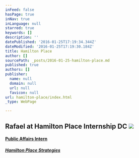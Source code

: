 ```yaml
---
inFeed: false
hasPage: true
inNav: true
inLanguage: null
starred: true
keywords: []
description: ''
datePublished: '2016-01-25T17:19:34.344Z'
dateModified: '2016-01-25T17:19:30.184Z'
title: Hamilton Place
author: []
sourcePath: _posts/2016-01-25-hamilton-place.md
published: true
authors: []
publisher:
  name: null
  domain: null
  url: null
  favicon: null
url: hamilton-place/index.html
_type: WebPage

---
```

## Rafael at Hamilton Place Internship DC ![](https://s3-us-west-2.amazonaws.com/the-grid-img/p/a9c62672a9ae454cb60d5d934fb1ff77f77d5d78.png)

#### [Public Affairs Intern][0]

##### [Hamilton Place Strategies][1]

[0]: https://www.linkedin.com/title/public-affairs-intern?trk=pprofile_title
[1]: https://www.linkedin.com/company/hamilton-place-strategies?trk=ppro_cprof